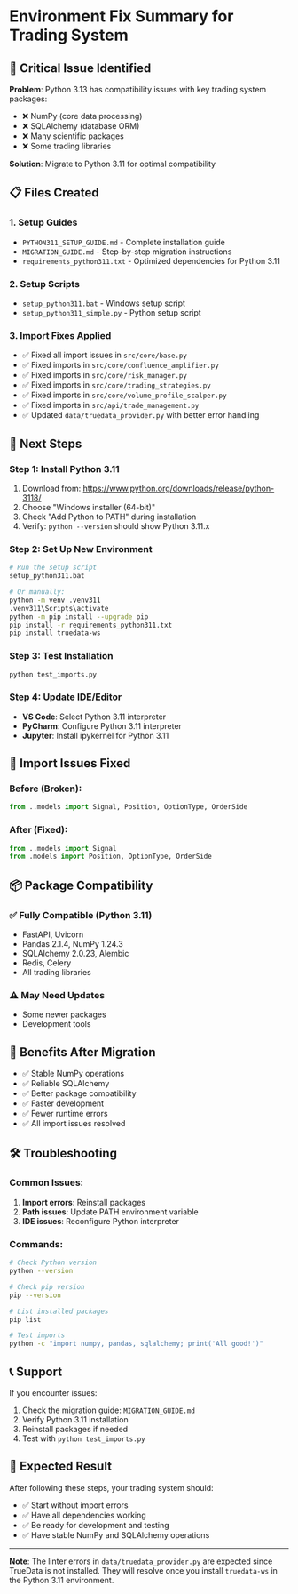 # Environment Fix Summary for Trading System

## 🚨 Critical Issue Identified

**Problem**: Python 3.13 has compatibility issues with key trading system packages:
- ❌ NumPy (core data processing)
- ❌ SQLAlchemy (database ORM) 
- ❌ Many scientific packages
- ❌ Some trading libraries

**Solution**: Migrate to Python 3.11 for optimal compatibility

## 📋 Files Created

### 1. Setup Guides
- `PYTHON311_SETUP_GUIDE.md` - Complete installation guide
- `MIGRATION_GUIDE.md` - Step-by-step migration instructions
- `requirements_python311.txt` - Optimized dependencies for Python 3.11

### 2. Setup Scripts
- `setup_python311.bat` - Windows setup script
- `setup_python311_simple.py` - Python setup script

### 3. Import Fixes Applied
- ✅ Fixed all import issues in `src/core/base.py`
- ✅ Fixed imports in `src/core/confluence_amplifier.py`
- ✅ Fixed imports in `src/core/risk_manager.py`
- ✅ Fixed imports in `src/core/trading_strategies.py`
- ✅ Fixed imports in `src/core/volume_profile_scalper.py`
- ✅ Fixed imports in `src/api/trade_management.py`
- ✅ Updated `data/truedata_provider.py` with better error handling

## 🎯 Next Steps

### Step 1: Install Python 3.11
1. Download from: https://www.python.org/downloads/release/python-3118/
2. Choose "Windows installer (64-bit)"
3. Check "Add Python to PATH" during installation
4. Verify: `python --version` should show Python 3.11.x

### Step 2: Set Up New Environment
```bash
# Run the setup script
setup_python311.bat

# Or manually:
python -m venv .venv311
.venv311\Scripts\activate
python -m pip install --upgrade pip
pip install -r requirements_python311.txt
pip install truedata-ws
```

### Step 3: Test Installation
```bash
python test_imports.py
```

### Step 4: Update IDE/Editor
- **VS Code**: Select Python 3.11 interpreter
- **PyCharm**: Configure Python 3.11 interpreter
- **Jupyter**: Install ipykernel for Python 3.11

## 🔧 Import Issues Fixed

### Before (Broken):
```python
from ..models import Signal, Position, OptionType, OrderSide
```

### After (Fixed):
```python
from ..models import Signal
from .models import Position, OptionType, OrderSide
```

## 📦 Package Compatibility

### ✅ Fully Compatible (Python 3.11)
- FastAPI, Uvicorn
- Pandas 2.1.4, NumPy 1.24.3
- SQLAlchemy 2.0.23, Alembic
- Redis, Celery
- All trading libraries

### ⚠️ May Need Updates
- Some newer packages
- Development tools

## 🚀 Benefits After Migration

- ✅ Stable NumPy operations
- ✅ Reliable SQLAlchemy
- ✅ Better package compatibility
- ✅ Faster development
- ✅ Fewer runtime errors
- ✅ All import issues resolved

## 🛠️ Troubleshooting

### Common Issues:
1. **Import errors**: Reinstall packages
2. **Path issues**: Update PATH environment variable
3. **IDE issues**: Reconfigure Python interpreter

### Commands:
```bash
# Check Python version
python --version

# Check pip version
pip --version

# List installed packages
pip list

# Test imports
python -c "import numpy, pandas, sqlalchemy; print('All good!')"
```

## 📞 Support

If you encounter issues:
1. Check the migration guide: `MIGRATION_GUIDE.md`
2. Verify Python 3.11 installation
3. Reinstall packages if needed
4. Test with `python test_imports.py`

## 🎉 Expected Result

After following these steps, your trading system should:
- ✅ Start without import errors
- ✅ Have all dependencies working
- ✅ Be ready for development and testing
- ✅ Have stable NumPy and SQLAlchemy operations

---

**Note**: The linter errors in `data/truedata_provider.py` are expected since TrueData is not installed. They will resolve once you install `truedata-ws` in the Python 3.11 environment. 